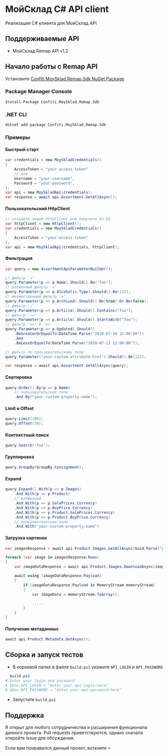 # МойСклад C# API client
Реализация C# клиента для МойСклад API
## Поддерживаемые API
* МойСклад Remap API v1.2
## Начало работы c Remap API
Установите [Confiti.MoySklad.Remap.Sdk NuGet Package](https://www.nuget.org/packages/Confiti.MoySklad.Remap.Sdk).
### Package Manager Console
```
Install-Package Confiti.MoySklad.Remap.Sdk
```
### .NET CLI
```
dotnet add package Confiti.MoySklad.Remap.Sdk
```
### Примеры
#### Быстрый старт
```csharp
var credentials = new MoySkladCredentials()
{
    AccessToken = "your-access-token"
    // или
    Username = "your-username",
    Password = "your-password",
};
var api = new MoySkladApi(credentials);
var response = await api.Assortment.GetAllAsync();
```
#### Пользовательский HttpClient
```csharp
// создайте новый HttpClient или получите из DI
var httpClient = new HttpClient();
var credentials = new MoySkladCredentials()
{
    AccessToken = "your-access-token"
};
var api = new MoySkladApi(credentials, httpClient);
```
#### Фильтрация
```csharp
var query = new AssortmentApiParameterBuilder();

// фильтр '='
query.Parameter(p => p.Name).Should().Be("foo");
// вложенный фильтр '='
query.Parameter(p => p.Alcoholic.Type).Should().Be(123);
// множественный фильтр '='
query.Parameter(p => p.Archived).Should().Be(true).Or.Be(false);
// фильтр '~'
query.Parameter(p => p.Article).Should().Contains("foo");
// фильтр '~='
query.Parameter(p => p.Article).Should().StartsWith("foo");
// фильтр '>=' и '<='
query.Parameter(p => p.Updated).Should()
    .BeGreaterOrEqualTo(DateTime.Parse("2020-07-10 12:00:00"))
    .And
    .BeLessOrEqualTo(DateTime.Parse("2020-07-12 12:00:00"));

// фильтр по пользовательскому полю
query.Parameter("your-custom-attribute-href").Should().Be(123);

var response = await api.Assortment.GetAllAsync(query);
```
#### Сортировка
```csharp
query.Order().By(p => p.Name)
    // пользовательское поле
    .And.By("your-custom-property-name");
```
#### Limit и Offset
````csharp
query.Limit(100);
query.Offset(50);
````
#### Контекстный поиск
````csharp
query.Search("foo");
````
#### Группировка
````csharp
query.GroupBy(GroupBy.Consignment);
````
#### Expand
````csharp
query.Expand().With(p => p.Images)
    .And.With(p => p.Product)
    // вложенный
    .And.With(p => p.SalePrices.Currency)
    .And.With(p => p.BuyPrice.Currency)
    .And.With(p => p.Product.SalePrices.Currency)
    .And.With(p => p.Product.BuyPrice.Currency)
    // пользовательское поле
    .And.With("your-custom-property-name")
````
#### Загрузка картинок
````csharp
var imagesResponse = await api.Product.Images.GetAllAsync(Guid.Parse("product-id"));

foreach (var image in imagesResponse.Rows)
{
    var imageDataResponse = await api.Product.Images.DownloadAsync(image);

    await using (imageDataResponse.Payload)
    {
        if (imageDataResponse.Payload is MemoryStream memoryStream)
        {
            var imageData = memoryStream.ToArray();

            .....
        }
    }
}
````
#### Получение метаданных
````csharp
await api.Product.Metadata.GetAsync();
````
## Сборка и запуск тестов
* В корневой папке в файле `build.ps1` укажите `API_LOGIN` и `API_PASSWORD`
```ps1
  build.ps1
# Enter your login and password
# $Env:API_LOGIN = "enter-your-api-login-here"
# $Env:API_PASSWORD = "enter-your-api-password-here"
```
* Запустите `build.ps1`
## Поддержка
Я открыт для любого сотрудничества и расширения функционала данного проекта. Pull requests приветствуются, однако сначала откройте issue для обсуждения.

Если вам понравился данный проект, воткните :star: